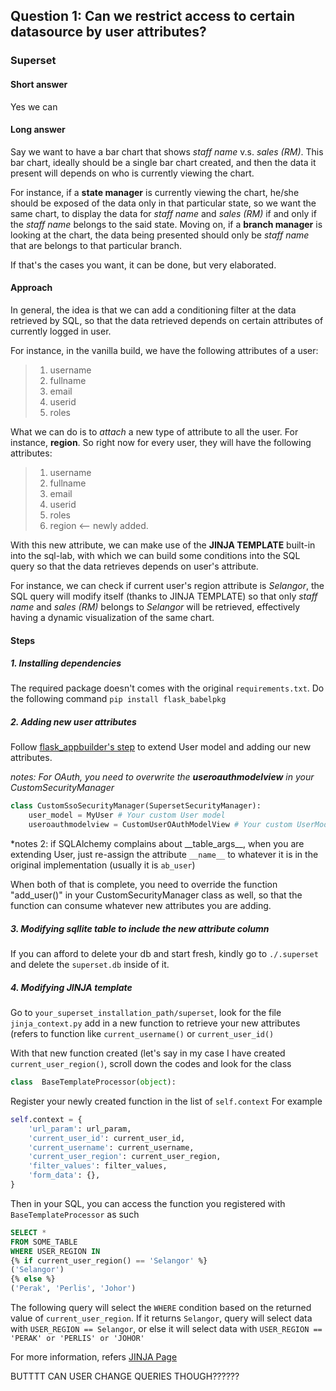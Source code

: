 ## Question 1: Can we restrict access to certain datasource by user attributes?

### Superset

#### Short answer
Yes we can

#### Long answer
Say we want to have a bar chart that shows *staff name* v.s. *sales (RM)*. This bar chart, ideally should be a single bar chart created, and then the data it present will depends on who is currently viewing the chart. 

For instance, if a **state manager** is currently viewing the chart, he/she should be exposed of the data only in that particular state, so we want the same chart, to display the data for *staff name* and *sales (RM)* if and only if the *staff name* belongs to the said state. Moving on, if a **branch manager** is looking at the chart, the data being presented should only be *staff name* that are belongs to that particular branch.

If that's the cases you want, it can be done, but very elaborated. 

#### Approach 
In general, the idea is that we can add a conditioning filter at the data retrieved by SQL, so that the data retrieved depends on certain attributes of currently logged in user. 

For instance, in the vanilla build, we have the following attributes of a user:
> 1. username
> 2. fullname
> 3. email
> 4. userid
> 5. roles

What we can do is to *attach* a new type of attribute to all the user. For instance, **region**. So right now for every user, they will have the following attributes:
> 1. username
> 2. fullname
> 3. email
> 4. userid
> 5. roles
> 6. region <-- newly added.

With this new attribute, we can make use of the **JINJA TEMPLATE** built-in into the sql-lab, with which we can build some conditions into the SQL query so that the data retrieves depends on user's attribute. 

For instance, we can check if current user's region attribute is *Selangor*, the SQL query will modify itself (thanks to JINJA TEMPLATE) so that only *staff name* and *sales (RM)* belongs to *Selangor* will be retrieved, effectively having a dynamic visualization of the same chart.

#### Steps
##### 1. Installing dependencies
The required package doesn't comes with the original `requirements.txt`.
Do the following command
`pip install flask_babelpkg`

##### 2. Adding new user attributes
Follow [flask_appbuilder's step](https://flask-appbuilder.readthedocs.io/en/latest/security.html#extending-the-user-model) to extend User model and adding our new attributes. 

*notes: For OAuth, you need to overwrite the **useroauthmodelview** in your CustomSecurityManager*
```python
class CustomSsoSecurityManager(SupersetSecurityManager):
    user_model = MyUser # Your custom User model 
    useroauthmodelview = CustomUserOAuthModelView # Your custom UserModelView
```

*notes 2: if SQLAlchemy complains about \_\_table_args\_\_, when you are extending User, just re-assign the attribute `__name__` to whatever it is in the original implementation (usually it is `ab_user`) 

When both of that is complete, you need to override the function "add_user()" in your CustomSecurityManager class as well, so that the function can consume whatever new attributes you are adding.

##### 3. Modifying sqllite table to include the new attribute column
If you can afford to delete your db and start fresh, kindly go to `./.superset` and delete the `superset.db` inside of it.

##### 4. Modifying JINJA template
Go to `your_superset_installation_path/superset`, look for the file `jinja_context.py` add in a new function to retrieve your new attributes (refers to function like `current_username()` or `current_user_id()`

With that new function created (let's say in my case I have created `current_user_region()`, scroll down the codes and look for the class 

```python
class  BaseTemplateProcessor(object):
```
Register your newly created function in the list of `self.context`
For example

```python
self.context = {
	'url_param': url_param,
	'current_user_id': current_user_id,
	'current_username': current_username,
	'current_user_region': current_user_region,
	'filter_values': filter_values,
	'form_data': {},
}
```

Then in your SQL, you can access the function you registered with `BaseTemplateProcessor` as such

```sql
SELECT * 
FROM SOME_TABLE 
WHERE USER_REGION IN 
{% if current_user_region() == 'Selangor' %}
('Selangor')
{% else %}
('Perak', 'Perlis', 'Johor')
```

The following query will select the `WHERE` condition based on the returned value of `current_user_region`. If it returns `Selangor`, query will select data with `USER_REGION == Selangor`, or else it will select data with `USER_REGION == 'PERAK' or 'PERLIS' or 'JOHOR'`

For more information, refers [JINJA Page](http://jinja.pocoo.org/docs/2.10/templates/)

BUTTTT CAN USER CHANGE QUERIES THOUGH??????
<!--stackedit_data:
eyJoaXN0b3J5IjpbLTE2NDU1NDUzNjgsNDAyNTg1ODI3LDYyMz
IyNTYzOV19
-->